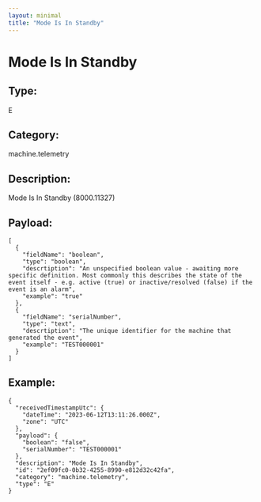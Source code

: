 ```yaml
---
layout: minimal
title: "Mode Is In Standby"
---
```


# Mode Is In Standby

## Type:

E

## Category:

machine.telemetry

## Description: 

Mode Is In Standby (8000.11327)

## Payload:

```
[
  {
    "fieldName": "boolean",
    "type": "boolean",
    "descrtiption": "An unspecified boolean value - awaiting more specific definition. Most commonly this describes the state of the event itself - e.g. active (true) or inactive/resolved (false) if the event is an alarm",
    "example": "true"
  },
  {
    "fieldName": "serialNumber",
    "type": "text",
    "descrtiption": "The unique identifier for the machine that generated the event",
    "example": "TEST000001"
  }
]
```

## Example:

```
{
  "receivedTimestampUtc": {
    "dateTime": "2023-06-12T13:11:26.000Z",
    "zone": "UTC"
  },
  "payload": {
    "boolean": "false",
    "serialNumber": "TEST000001"
  },
  "description": "Mode Is In Standby",
  "id": "2ef09fc0-0b32-4255-8990-e812d32c42fa",
  "category": "machine.telemetry",
  "type": "E"
}
```
